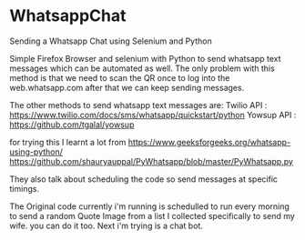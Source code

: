 # WhatsappChat
Sending a Whatsapp Chat using Selenium and Python


Simple Firefox Browser and selenium with Python to send whatsapp text messages which can be automated as well. The only problem with this method is that we need to scan the QR once to log into the web.whatsapp.com after that we can keep sending messages. 

The other methods to send whatsapp text messages are:
Twilio API : https://www.twilio.com/docs/sms/whatsapp/quickstart/python
Yowsup API : https://github.com/tgalal/yowsup

for trying this I learnt a lot from 
https://www.geeksforgeeks.org/whatsapp-using-python/
https://github.com/shauryauppal/PyWhatsapp/blob/master/PyWhatsapp.py

They also talk about scheduling the code so send messages at specific timings. 

The Original code currently i'm running is schedulled to run every morning to send a random Quote Image from a list I collected specifically to send my wife. you can do it too. Next i'm trying is a chat bot.
